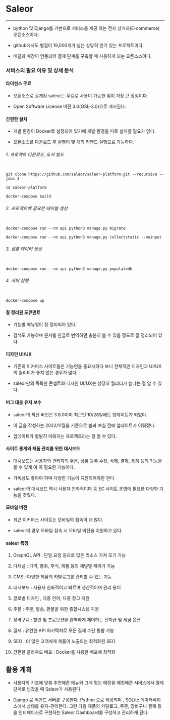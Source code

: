 # Saleor

---

* python 및 Django를 기반으로 서비스를 제공 하는 전자 상거래(E-commerce) 오픈소스이다.

* github에서도 별점이 19,000개가 넘는 상당히 인기 있는 프로젝트이다.

* 배달과 매장이 연동되어 결제 단계를 구축할 때 사용하게 되는 오픈소스이다.

  

### 서비스의 필요 이유 및 상세 분석

#### 라이선스 무료

* 오픈소스로 공개된 saleor는 무료로 사용이 가능한 점이 가장 큰 장점이다.

* Open Software License 버전 3.0(OSL-3.0)으로 게시된다.

  

#### 간편한 설치

* 개발 환경이 Docker로 설정되어 있기에 개발 환경을 따로 설치할 필요가 없다.

* 오픈소스를 다운로드 후 실행이 몇 개의 커맨드 실행으로 가능하다.

  
  
  

###### 1. 프로젝트 다운로드, 도커 빌드

```

git clone https://github.com/saleor/saleor-platform.git --recursive --jobs 3

cd saleor-platform

docker-compose build

```

###### 2. 프로젝트에 필요한 테이블 생성

```

docker-compose run --rm api python3 manage.py migrate

docker-compose run --rm api python3 manage.py collectstatic --noinput

```

###### 3. 샘플 데이터 생성

```

docker-compose run --rm api python3 manage.py populatedb

```

###### 4. 서버 실행

```

docker-compose up

```

  

#### 잘 정리된 도큐먼트

* 기능별 매뉴얼이 잘 정리되어 있다.

* 검색도 가능하며 문서를 한글로 변역하면 충분히 볼 수 있을 정도로 잘 정리되어 있다.

#### 디자인 UI/UX

* 기존의 이커머스 사이트들은 기능면을 중요시하다 보니 전체적인 디자인과 UI/UX의 퀄리티가 좋지 않은 경우가 많다.

* saleor만의 독특한 콘셉트와 디자인 UI/UX는 상당히 퀄리티가 높다는 걸 알 수 있다.

  

#### 버그 대응 유지 보수

* saleor의 최신 버전은 3.8.0이며 최근인 10/28일에도 업데이트가 되었다.

* 이 글을 작성하는 2022/11월을 기준으로 불과 며칠 전에 업데이트가 이뤄졌다.

* 업데이트가 활발히 이뤄지는 프로젝트라는 걸 알 수 있다.

  

#### 사이트 통계와 제품 관리를 위한 대시보드

* 대시보드는 사용자와 관리자의 주문, 상품 등록 수정, 삭제, 결제, 통계 등의 기능을 볼 수 있게 여 꼭 필요한 기능이다.

* 가독성도 좋아야 하며 다양한 기능이 지원되어야만 한다.

* saleor의 대시보드 역시 사용자 친화적이며 등 EC 사이트 운영에 필요한 다양한 기능을 갖췄다.

  

#### 모바일 버전

* 최근 이커머스 사이트는 모바일의 접속이 더 많다.

* saleor의 경우 모바일 접속 시 모바일 버전을 지원하고 있다.

  

#### saleor 특징

1. GraphQL API : 단일 요청 등으로 많은 리소스 가져 오기 가능

2. 다채널 : 가격, 통화, 주식, 제품 등의 채널별 제어가 가능

3. CMS : 다양한 제품의 카탈로그를 관리할 수 있는 기능

4. 대시보드 : 사용자 친화적이고 빠르며 생산적이며 관리 용이

5. 글로벌 디자인 , 다중 언어, 다중 창고 지원

6. 주문 : 주문, 발송, 환불을 위한 종합시스템 지원 

7. 장바구니 : 할인 및 프로모션을 완벽하게 제어하는 선지급 및 세금 옵션

8. 결제 : 유연한 API 아키텍처로 모든 결제 수단 통합 가능

9. SEO : 더 많은 고객에게 제품이 노출되는 최적화된 SEO

10. 간편한 클라우드 배포 : Docker를 사용한 배포에 최적화

  

## 활용 계획

  

* 사용자의 기호에 맞춰 추천해준 메뉴와 그에 맞는 매장을 매칭해준 서비스에서 결제 단계로 넘갔을 때 Saleor가 사용된다.

* Django 로 백앤드 서버를 구성한다. Python 으로 작성되며 , SQLite 데이터베이스에서 상태를 유지-관리한다. 그런 다음 제품의 카탈로그, 주문, 장바구니 결제 등을 인터페이스로 구현하는 Saleor Dashboard를 구성하고 관리하게 된다.
